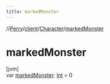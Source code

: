 ```yaml
---
title: markedMonster
---
```

//[Perry](../../../index.html)/[client](../index.html)/[Character](index.html)/[markedMonster](marked-monster.html)



# markedMonster



[jvm]\
var [markedMonster](marked-monster.html): [Int](https://kotlinlang.org/api/latest/jvm/stdlib/kotlin/-int/index.html) = 0




